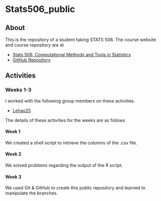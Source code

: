 # Stats506_public

## About
This is the repository of a student taking STATS 506. The course website and course repository are at

- [Stats 506, Computational Methods and Tools in Statistics](https://jbhender.github.io/Stats506/F20/index.html)
- [GitHub Repository](https://github.com/jbhender/Stats506_F20)

## Activities

### Weeks 1-3

I worked with the following group members on these activities.

- [Lehao25](https://github.com/Lehao25/Stats506_public)

The details of these activities for the weeks are as follows

#### Week 1

We created a shell script to retrieve the columns of the .csv file.

#### Week 2

We solved problems regarding the output of the R script.

#### Week 3

We used Git & GitHub to create this public repository and learned to manipulate the branches.
